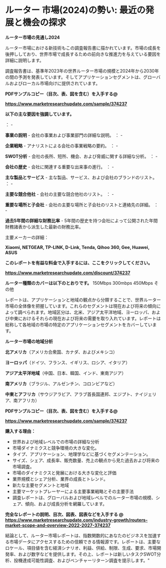 # ルーター 市場(2024)の勢い: 最近の発展と機会の探求

<strong>ルーター市場の見通し2024</strong>

ルーター市場における新技術もこの調査報告書に描かれています。市場の成長を後押ししており、世界市場で成長するための前向きな推進力を与えている要因を詳細に説明します。

調査報告書は、基準年2023年の世界ルーター市場の規模と2024年から2030年の間の予測を発表しています。そしてアプリケーションセグメントは、グローバルおよびローカル市場向けに提供されています。



<strong><b>PDFサンプルコピー（目次、表、図を含む）を入手する@
</b></strong>

<strong><a href=https://www.marketresearchupdate.com/sample/374237>https://www.marketresearchupdate.com/sample/374237</u></a></strong>



<strong>以下の主な要因を強調しています。</strong>

： - 

<strong>事業の説明</strong> - 会社の事業および事業部門の詳細な説明。
： - 

<strong>企業戦略</strong> - アナリストによる会社の事業戦略の要約。
： - 

<strong>SWOT分析</strong> - 会社の長所、短所、機会、および脅威に関する詳細な分析。
： - 

<strong>会社の歴史</strong> - 会社に関連する重要な出来事の進行。
： -

<strong> 主な製品とサービス</strong> - 主な製品、サービス、および会社のブランドのリスト。
： - 

<strong>主要な競合他社</strong> - 会社の主要な競合他社のリスト。
： - 

<strong>重要な場所と子会社</strong> - 会社の主要な場所と子会社のリストと連絡先の詳細。
： - 

<strong>過去5年間の詳細な財務比率</strong> - 5年間の歴史を持つ会社によって公開された年間財務諸表から派生した最新の財務比率。

主要メーカーの詳細：


<strong>Xiaomi, NETGEAR, TP-LINK, D-Link, Tenda, Qihoo 360, Gee, Huawei, ASUS</strong>



<strong>このレポートを有益な料金で入手するには、ここをクリックしてください。</strong>


<strong><a href=https://www.marketresearchupdate.com/discount/374237>https://www.marketresearchupdate.com/discount/374237</b></u></strong></a>



<strong>ルーター種類のカバーは以下のとおりです。</strong>
150Mbps
300mbps
450Mbps
その他

レポートは、アプリケーションと地域の観点から分類することで、世界ルーター市場の全体像を把握しています。これらのセグメントは現在および将来の傾向によって調べられます。地域区分は、北米、アジア太平洋地域、ヨーロッパ、および中東におけるそれらの現在および将来の需要を取り入れています。レポートは総称して各地域の市場の特定のアプリケーションセグメントをカバーしています。



<strong>ルーター市場の地域分析</strong>



<strong>北アメリカ</strong>（アメリカ合衆国、カナダ、およびメキシコ）


<strong>ヨーロッパ</strong>（ドイツ、フランス、イギリス、ロシア、イタリア）


<strong>アジア太平洋地域</strong>（中国、日本、韓国、インド、東南アジア）


<strong>南アメリカ</strong>（ブラジル、アルゼンチン、コロンビアなど）


<strong>中東とアフリカ</strong>（サウジアラビア、アラブ首長国連邦、エジプト、ナイジェリア、南アフリカ）



<strong><b>PDFサンプルコピー（目次、表、図を含む）を入手する@
</b></strong>

<strong><a href=https://www.marketresearchupdate.com/sample/374237>https://www.marketresearchupdate.com/sample/374237</u></a></strong>



<strong>購入する理由：</strong>
<ul>
  <li>世界および地域レベルでの市場の詳細な分析</li>
  <li>市場ダイナミクスと競争環境の大きな変化。</li>
  <li>タイプ、アプリケーション、地理学などに基づくセグメンテーション。</li>
  <li>サイズ、シェア、成長率、販売数量、売上の観点から見た過去および将来の市場調査。</li>
  <li>市場のダイナミクスと発展における大きな変化と評価</li>
  <li>業界規模とシェア分析、業界の成長とトレンド。</li>
  <li>新たな主要セグメントと地域</li>
  <li>主要マーケットプレーヤーによる主要事業戦略とその主要手法</li>
  <li>調査レポートは、グローバルおよび地域レベルでのルーター市場の規模、シェア、傾向、および成長分析を網羅しています。</li>
</ul>


<strong><b>完全なレポートの説明、目次、図表、図表などを入手する @ <a href=https://www.marketresearchupdate.com/industry-growth/routers-market-scope-and-overview-2022-2027-374237>https://www.marketresearchupdate.com/industry-growth/routers-market-scope-and-overview-2022-2027-374237</a></b></strong>

結論として、ルーター市場レポートは、指数関数的にあなたのビジネスを加速する市場データにアクセスするための信頼できる情報源です。レポートは、主要なロケール、項目値を含む経済シナリオ、利益、供給、制限、生成、要求、市場開発率、および数字などを提供します。その上、レポートは新しいタスクSWOT分析、投機達成可能性調査、およびベンチャーリターン調査を提示します。"
